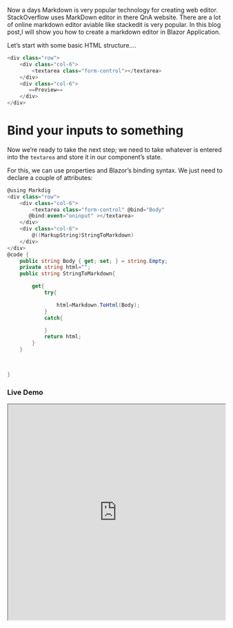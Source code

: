 Now a days Markdown is very popular technology for creating web editor. StackOverflow uses MarkDown editor in there QnA website. There are a lot of online markdown editor aviable like stackedit is very popular.
In this blog post,I will show you how to create a markdown editor in Blazor Application.

Let’s start with some basic HTML structure….

```csharp
<div class="row">
    <div class="col-6">
        <textarea class="form-control"></textarea>
    </div>
    <div class="col-6">
       ==Preview==
    </div>
</div>
```

# Bind your inputs to something

Now we’re ready to take the next step; we need to take whatever is entered into the  `textarea`  and store it in our component’s state.

For this, we can use properties and Blazor’s binding syntax. We just need to declare a couple of attributes:



```csharp
@using Markdig
<div class="row">
    <div class="col-6">
        <textarea class="form-control" @bind="Body" 
       @bind:event="oninput" ></textarea>
    </div>
    <div class="col-6">
        @((MarkupString)StringToMarkdown)
    </div>
</div>
@code {
    public string Body { get; set; } = string.Empty;
    private string html="";
    public string StringToMarkdown{

        get{
            try{

                html=Markdown.ToHtml(Body);
            }
            catch{

            }
            return html;
        }
    }

    

}
```

### Live Demo

<iframe width="100%" height="500px" src="https://blazorrepl.telerik.com/repl/embed/mQaAQouJ41XMcCnE13?editor=true&result=true&errorList=false"></iframe>

<!--stackedit_data:
eyJoaXN0b3J5IjpbNjI5MTY5NzI3LDE1ODE3NzU4NjYsLTgyMj
Q3NDI3Nl19
-->